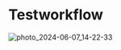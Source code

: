 
# Testworkflow
![photo_2024-06-07_14-22-33](https://github.com/user-attachments/assets/64334c2f-4d01-4f0b-86f6-10e367feda34)

